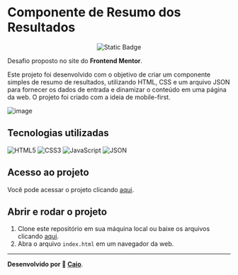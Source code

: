# Componente de Resumo dos Resultados

<p align="center">
     <img alt="Static Badge" src="https://img.shields.io/badge/Status-Em_Desenvolvimento-green?style=for-the-badge">
</p>

Desafio proposto no site do **Frontend Mentor**.

Este projeto foi desenvolvido com o objetivo de criar um componente simples de resumo de resultados, utilizando HTML, CSS e um arquivo JSON para fornecer os dados de entrada e dinamizar o conteúdo em uma página da web. O projeto foi criado com a ideia de mobile-first.

![image](https://github.com/caioikn/result-summary-component/assets/28030999/2f4dd5a7-1f6b-4a90-a184-b0827e8bfaa7)

## Tecnologias utilizadas
![HTML5](https://img.shields.io/badge/html5-%23E34F26.svg?style=for-the-badge&logo=html5&logoColor=white) ![CSS3](https://img.shields.io/badge/css3-%231572B6.svg?style=for-the-badge&logo=css3&logoColor=white) ![JavaScript](https://img.shields.io/badge/JavaScript-323330?style=for-the-badge&logo=javascript&logoColor=F7DF1E) ![JSON](https://img.shields.io/badge/json-5E5C5C?style=for-the-badge&logo=json&logoColor=white)

## Acesso ao projeto
Você pode acessar o projeto clicando [aqui](https://caioikn.github.io/result-summary-component/).

## Abrir e rodar o projeto
1. Clone este repositório em sua máquina local ou baixe os arquivos clicando [aqui](https://github.com/caioikn/result-summary-component/archive/main/summary-component.zip).
2. Abra o arquivo `index.html` em um navegador da web.

---
**Desenvolvido por 💙 [Caio](https://www.linkedin.com/in/caioikena/)**.
